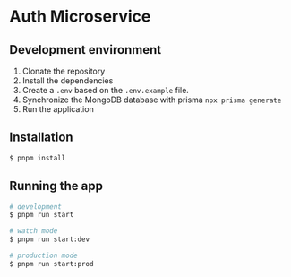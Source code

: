 
# Auth Microservice

## Development environment

1. Clonate the repository 
2. Install the dependencies
3. Create a `.env` based on the `.env.example` file.
4. Synchronize the MongoDB database with prisma `npx prisma generate`
5. Run the application

## Installation

```bash
$ pnpm install
```

## Running the app

```bash
# development
$ pnpm run start

# watch mode
$ pnpm run start:dev

# production mode
$ pnpm run start:prod
```